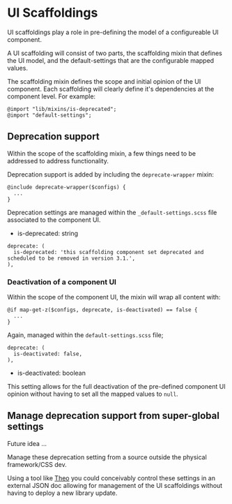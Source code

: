 # UI Scaffoldings 

UI scaffoldings play a role in pre-defining the model of a configureable UI component. 

A UI scaffolding will consist of two parts, the scaffolding mixin that defines the UI model, and the default-settings that are the configurable mapped values. 

The scaffolding mixin defines the scope and initial opinion of the UI component. Each scaffolding will clearly define it's dependencies at the component level. For example: 

```
@import "lib/mixins/is-deprecated";
@import "default-settings";
```

## Deprecation support

Within the scope of the scaffolding mixin, a few things need to be addressed to address functionality.

Deprecation support is added by including the `deprecate-wrapper` mixin:

```
@include deprecate-wrapper($configs) {
  ...
} 
```

Deprecation settings are managed within the `_default-settings.scss` file associated to the component UI.

* is-deprecated: string

```
deprecate: (
  is-deprecated: 'this scaffolding component set deprecated and scheduled to be removed in version 3.1.',
),
```

### Deactivation of a component UI

Within the scope of the component UI, the mixin will wrap all content with: 

```
@if map-get-z($configs, deprecate, is-deactivated) == false {
  ...
}
```

Again, managed within the `default-settings.scss` file; 

```
deprecate: (
  is-deactivated: false,
),
```

* is-deactivated: boolean

This setting allows for the full deactivation of the pre-defined component UI opinion without having to set all the mapped values to `null`. 


## Manage deprecation support from super-global settings

Future idea ...

Manage these deprecation setting from a source outside the physical framework/CSS dev. 

Using a tool like [Theo](https://github.com/salesforce-ux/theo) you could conceivably control these settings in an external JSON doc allowing for management of the UI scaffoldings without having to deploy a new library update. 













